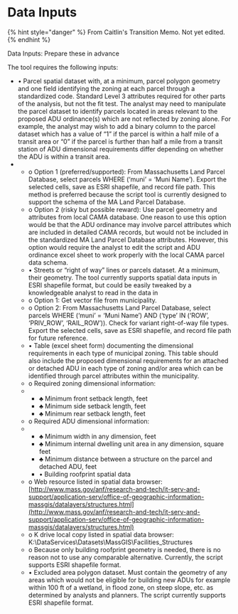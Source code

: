 # Data Inputs

{% hint style="danger" %}
From Caitlin's Transition Memo. Not yet edited.
{% endhint %}

Data Inputs: Prepare these in advance

The tool requires the following inputs:

* • Parcel spatial dataset with, at a minimum, parcel polygon geometry and one field identifying the zoning at each parcel through a standardized code. Standard Level 3 attributes required for other parts of the analysis, but not the fit test. The analyst may need to manipulate the parcel dataset to identify parcels located in areas relevant to the proposed ADU ordinance(s) which are not reflected by zoning alone. For example, the analyst may wish to add a binary column to the parcel dataset which has a value of “1” if the parcel is within a half mile of a transit area or “0” if the parcel is further than half a mile from a transit station of ADU dimensional requirements differ depending on whether the ADU is within a transit area.&#x20;
*
  * o Option 1 (preferred/supported): From Massachusetts Land Parcel Database, select parcels WHERE (‘muni’ = ‘Muni Name’). Export the selected cells, save as ESRI shapefile, and record file path. This method is preferred because the script tool is currently designed to support the schema of the MA Land Parcel Database.
  * o Option 2 (risky but possible reward): Use parcel geometry and attributes from local CAMA database. One reason to use this option would be that the ADU ordinance may involve parcel attributes which are included in detailed CAMA records, but would not be included in the standardized MA Land Parcel Database attributes. However, this option would require the analyst to edit the script and ADU ordinance excel sheet to work properly with the local CAMA parcel data schema.&#x20;
  * • Streets or “right of way” lines or parcels dataset. At a minimum, their geometry. The tool currently supports spatial data inputs in ESRI shapefile format, but could be easily tweaked by a knowledgeable analyst to read in the data in&#x20;
  * o Option 1: Get vector file from municipality.
  * o Option 2: From Massachusetts Land Parcel Database, select parcels WHERE (‘muni’ = ‘Muni Name’) AND (‘type’ IN (‘ROW’, ‘PRIV\_ROW’, ‘RAIL\_ROW’)). Check for variant right-of-way file types. Export the selected cells, save as ESRI shapefile, and record file path for future reference.
  * • Table (excel sheet form) documenting the dimensional requirements in each type of municipal zoning. This table should also include the proposed dimensional requirements for an attached or detached ADU in each type of zoning and/or area which can be identified through parcel attributes within the municipality.&#x20;
  * o Required zoning dimensional information:
  *
    * ♣ Minimum front setback length, feet
    * ♣ Minimum side setback length, feet
    * ♣ Minimum rear setback length, feet
  * o Required ADU dimensional information:
  *
    * ♣ Minimum width in any dimension, feet
    * ♣ Minimum internal dwelling unit area in any dimension, square feet
    * ♣ Minimum distance between a structure on the parcel and detached ADU, feet
    * • Building roofprint spatial data
  * o Web resource listed in spatial data browser: [http://www.mass.gov/anf/research-and-tech/it-serv-and-support/application-serv/office-of-geographic-information-massgis/datalayers/structures.html](http://www.mass.gov/anf/research-and-tech/it-serv-and-support/application-serv/office-of-geographic-information-massgis/datalayers/structures.html)
  * o K drive local copy listed in spatial data browser: K:\DataServices\Datasets\MassGIS\Facilities\_Structures
  * o Because only building roofprint geometry is needed, there is no reason not to use any comparable alternative. Currently, the script supports ESRI shapefile format.&#x20;
  * • Excluded area polygon dataset. Must contain the geometry of any areas which would not be eligible for building new ADUs for example within 100 ft of a wetland, in flood zone, on steep slope, etc. as determined by analysts and planners. The script currently supports ESRI shapefile format.
